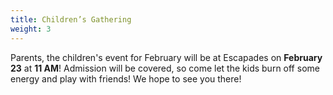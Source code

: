 ```yaml
---
title: Children’s Gathering
weight: 3
---
```


Parents, the children's event for February will be at Escapades on **February 23** at **11 AM**! Admission will be covered, so come let the kids burn off some energy and play with friends! We hope to see you there!